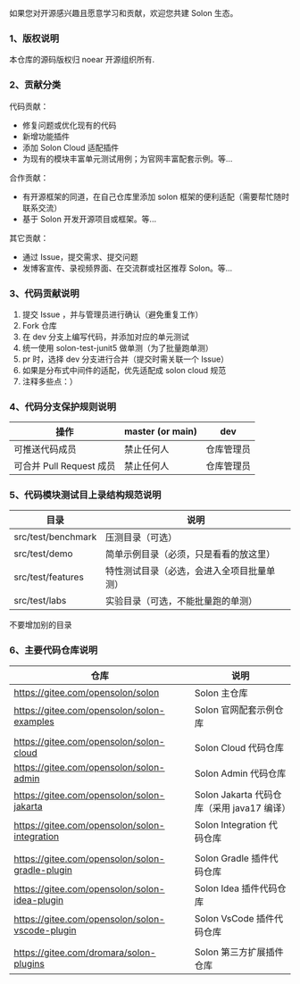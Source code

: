 如果您对开源感兴趣且愿意学习和贡献，欢迎您共建 Solon 生态。

### 1、版权说明

本仓库的源码版权归 noear 开源组织所有.

### 2、贡献分类

代码贡献：

* 修复问题或优化现有的代码
* 新增功能插件
* 添加 Solon Cloud 适配插件
* 为现有的模块丰富单元测试用例；为官网丰富配套示例。等...

合作贡献：

* 有开源框架的同道，在自己仓库里添加 solon 框架的便利适配（需要帮忙随时联系交流）
* 基于 Solon 开发开源项目或框架。等...

其它贡献：

* 通过 Issue，提交需求、提交问题
* 发博客宣传、录视频界面、在交流群或社区推荐 Solon。等...


### 3、代码贡献说明

1. 提交 Issue ，并与管理员进行确认（避免重复工作）
2. Fork 仓库
3. 在 dev 分支上编写代码，并添加对应的单元测试
4. 统一使用 solon-test-junit5 做单测（为了批量跑单测）
5. pr 时，选择 dev 分支进行合并（提交时需关联一个 Issue）
6. 如果是分布式中间件的适配，优先适配成 solon cloud 规范
7. 注释多些点：）

### 4、代码分支保护规则说明




| 操作 | master (or main)  | dev |
| -------- | -------- | -------- |
|  可推送代码成员  | 禁止任何人     | 仓库管理员     |
|  可合并 Pull Request 成员   | 禁止任何人     | 仓库管理员     |




### 5、代码模块测试目上录结构规范说明

| 目录                 | 说明                    |
|--------------------|-----------------------|
| src/test/benchmark | 压测目录（可选）              |
| src/test/demo      | 简单示例目录（必须，只是看看的放这里）   |
| src/test/features  | 特性测试目录（必选，会进入全项目批量单测） |
| src/test/labs      | 实验目录（可选，不能批量跑的单测）     |

不要增加别的目录


### 6、主要代码仓库说明


| 仓库                                        | 说明                               | 
|-------------------------------------------|----------------------------------| 
| https://gitee.com/opensolon/solon             | Solon 主仓库                        | 
| https://gitee.com/opensolon/solon-examples    | Solon 官网配套示例仓库                   |
|                                           |                                  |
| https://gitee.com/opensolon/solon-cloud       | Solon Cloud 代码仓库                 | 
| https://gitee.com/opensolon/solon-admin       | Solon Admin 代码仓库                 | 
| https://gitee.com/opensolon/solon-jakarta     | Solon Jakarta 代码仓库（采用 java17 编译） | 
| https://gitee.com/opensolon/solon-integration | Solon Integration 代码仓库           | 
|                                           |                                  |
| https://gitee.com/opensolon/solon-gradle-plugin | Solon Gradle 插件代码仓库              | 
| https://gitee.com/opensolon/solon-idea-plugin | Solon Idea 插件代码仓库                | 
| https://gitee.com/opensolon/solon-vscode-plugin | Solon VsCode 插件代码仓库              | 
|                                           |                                  |
| https://gitee.com/dromara/solon-plugins   | Solon 第三方扩展插件仓库                  | 

